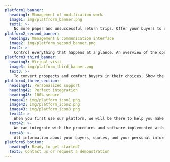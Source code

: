 ```yaml
---
platform1_banner:
  heading1: Management of modification work
  image1: img/platfrorm_banner.png
  text1: >-
    No more paper and unsuccessful return trips. Offer your buyers to customize their accommodation independently, within the limits of the possibilities you have set, from their home. Their quote is displayed instantly
platform2_second_banner:
  heading2: Management & communication interface
  image2: img/platform_second_banner.png
  text2: >-
    Control everything that happens at a glance. An overview of the operation, purchasing choices and up-to-date plans, deadlines, planning, measurements. Transmit useful data to the project management and to the builders
platform3_third_banner:
  heading3: Virtual visit
  image3: img/platform_third_banner.png
  text3: >-
    To convert prospects and comfort buyers in their choices. Show the homes you offer to your prospects so they can buy. Your buyers can visit their property following their personalization journey
platform4_three_section:
  heading41: Personalized support
  heading42: Perfect integration
  heading43: 100% secure
  image41: img/platform_icon1.png
  image42: img/platform_icon2.png
  image43: img/platform_icon3.png
  text41: >-
    When you first use our platform, we will be there to help you make it a success.
  text42: >-
    We can integrate with the procedures and software implemented with your IT departments.
  text43: >-
    All information about your buyers, quotes, and your personal information is 100% secure on the software and only visible to you. We comply with all legal obligations (GDPR)
platform5_bottom:
  heading5: Ready to get started?
  text5: Contact us or request a demonstration
---
```


